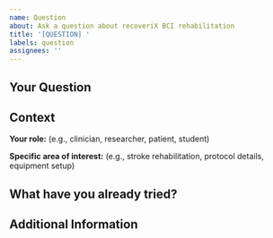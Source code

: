 ```yaml
---
name: Question
about: Ask a question about recoveriX BCI rehabilitation
title: '[QUESTION] '
labels: question
assignees: ''
---
```


## Your Question

<!-- Please describe your question clearly -->

## Context

<!-- Please provide any relevant context that might help us answer your question -->

**Your role:** (e.g., clinician, researcher, patient, student)

**Specific area of interest:** (e.g., stroke rehabilitation, protocol details, equipment setup)

## What have you already tried?

<!-- Have you searched existing issues or documentation? What have you found? -->

## Additional Information

<!-- Any other information that might be relevant -->
